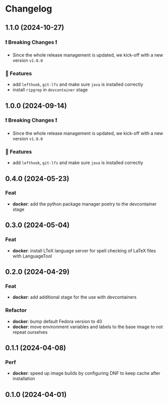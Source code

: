 # Changelog
## 1.1.0 (2024-10-27)

### ❗️ Breaking Changes ❗

- Since the whole release management is updated, we kick-off with a new version `v1.0.0`

### 🚀 Features

- add `lefthook`, `git-lfs` and make sure `java` is installed correctly
- install `ripgrep` in `devcontainer` stage

## 1.0.0 (2024-09-14)

### ❗️ Breaking Changes ❗

- Since the whole release management is updated, we kick-off with a new version `v1.0.0`

### 🚀 Features

- add `lefthook`, `git-lfs` and make sure `java` is installed correctly

## 0.4.0 (2024-05-23)

### Feat

- **docker**: add the python package manager poetry to the devcontainer stage

## 0.3.0 (2024-05-04)

### Feat

- **docker**: install LTeX language server for spell checking of LaTeX files with LanguageTool

## 0.2.0 (2024-04-29)

### Feat

- **docker**: add additional stage for the use with devcontainers

### Refactor

- **docker**: bump default Fedora version to 40
- **docker**: move environment variables and labels to the base image to not repeat ourselves

## 0.1.1 (2024-04-08)

### Perf

- **docker**: speed up image builds by configuring DNF to keep cache after installation

## 0.1.0 (2024-04-01)
